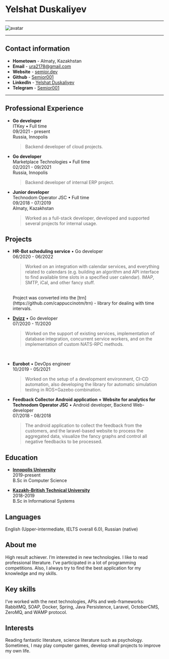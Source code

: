 # Yelshat Duskaliyev

---

![avatar](https://semior.dev/img/me_2.png)

---

## Contact information
- **Hometown** - Almaty, Kazakhstan <br> <!-- itaksoidet -->
- **Email** - [ura2178@gmail.com](mailto:ura2178@gmail.com)
- **Website** - [semior.dev](https://semior.dev)
- **Github** - [Semior001](https://github.com/semior001)
- **LinkedIn** - [Yelshat Duskaliyev](https://www.linkedin.com/in/yelshat-duskaliev-181813139/)
- **Telegram** - [Semior001](https://t.me/semior001)

---

## Professional Experience
- **Go developer** <br>
    ITKey • Full time <br>
    09/2021 - present <br>
    Russia, Innopolis

    > Backend developer of cloud projects.

- **Go developer** <br>
	Marketplace Technologies • Full time <br>
    02/2021 - 09/2021 <br>
    Russia, Innopolis

    > Backend developer of internal ERP project.

- **Junior developer** <br>
    Technodom Operator JSC • Full time <br>
    09/2018 - 07/2019 <br>
    Almaty, Kazakhstan

    > Worked as a full-stack developer, developed and supported several projects for internal usage.

## Projects
- **HR-Bot scheduling service** • Go developer <br>
    06/2020 - 06/2022
    
    > Worked on an integration with calendar services, and everything related to calendars (e.g. building an algorithm and API interface to find available 
    time slots in a specified user calendar). IMAP, SMTP, iCal, and other fancy stuff.
    <br>
    Project was converted into the [trn](https://github.com/cappuccinotm/trn) - library for dealing with time intervals.

- **[Dvizz](http://dvizz.io/)** • Go developer <br>
    07/2020 - 11/2020

    > Worked on the support of existing services, implementation of database integration, concurrent service workers, and on the implementation of custom NATS-RPC methods.

<br>

- **Eurobot** • DevOps engineer <br>
    10/2019 - 05/2021

    > Worked on the setup of a development environment, CI-CD automation, also developing the library for automatic simulation testing in ROS+Gazebo combination.

- **Feedback Collector Android application + Website for analytics for Technodom Operator JSC** • Android developer, Backend Web-developer <br>
    07/2018 - 08/2018

    > The android application to collect the feedback from the customers, and the laravel-based website to process the aggregated data, 
    visualize the fancy graphs and control all negative feedbacks to be processed.

## Education
- **[Innopolis University](https://university.innopolis.ru)** <br>
    2019-present <br>
    B.Sc in Computer Science

- **[Kazakh-British Technical University](https://www.kbtu.kz/)** <br>
    2018-2019 <br>
    B.Sc in Informational Systems


## Languages
English (Upper-intermediate, IELTS overall 6.0), Russian (native)

## About me
High result achiever. I’m interested in new technologies. I like to read professional literature. I’ve participated in a lot of programming competitions. 
Also, I always try to find the best application for my knowledge and my skills.

## Key skills
I’ve worked with the next technologies, APIs and web-frameworks: RabbitMQ, SOAP, Docker, Spring, Java Persistence, Laravel, OctoberCMS, ZeroMQ, and WAMP protocol.

## Interests
Reading fantastic literature, science literature such as psychology. Sometimes, I may play computer games, develop small projects to improve my own life.
